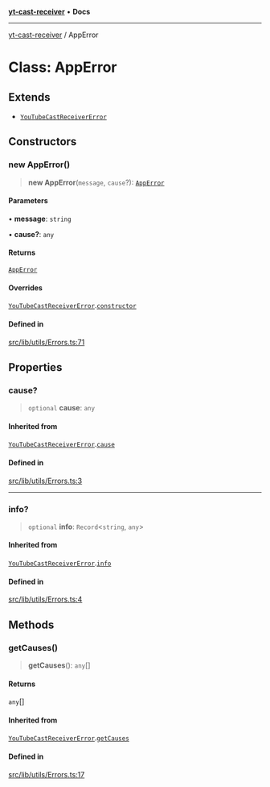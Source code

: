 [**yt-cast-receiver**](../README.md) • **Docs**

***

[yt-cast-receiver](../README.md) / AppError

# Class: AppError

## Extends

- [`YouTubeCastReceiverError`](YouTubeCastReceiverError.md)

## Constructors

### new AppError()

> **new AppError**(`message`, `cause`?): [`AppError`](AppError.md)

#### Parameters

• **message**: `string`

• **cause?**: `any`

#### Returns

[`AppError`](AppError.md)

#### Overrides

[`YouTubeCastReceiverError`](YouTubeCastReceiverError.md).[`constructor`](YouTubeCastReceiverError.md#constructors)

#### Defined in

[src/lib/utils/Errors.ts:71](https://github.com/patrickkfkan/yt-cast-receiver/blob/e384300201bf276a725286875fe0fb4b45f5c05f/src/lib/utils/Errors.ts#L71)

## Properties

### cause?

> `optional` **cause**: `any`

#### Inherited from

[`YouTubeCastReceiverError`](YouTubeCastReceiverError.md).[`cause`](YouTubeCastReceiverError.md#cause)

#### Defined in

[src/lib/utils/Errors.ts:3](https://github.com/patrickkfkan/yt-cast-receiver/blob/e384300201bf276a725286875fe0fb4b45f5c05f/src/lib/utils/Errors.ts#L3)

***

### info?

> `optional` **info**: `Record`\<`string`, `any`\>

#### Inherited from

[`YouTubeCastReceiverError`](YouTubeCastReceiverError.md).[`info`](YouTubeCastReceiverError.md#info)

#### Defined in

[src/lib/utils/Errors.ts:4](https://github.com/patrickkfkan/yt-cast-receiver/blob/e384300201bf276a725286875fe0fb4b45f5c05f/src/lib/utils/Errors.ts#L4)

## Methods

### getCauses()

> **getCauses**(): `any`[]

#### Returns

`any`[]

#### Inherited from

[`YouTubeCastReceiverError`](YouTubeCastReceiverError.md).[`getCauses`](YouTubeCastReceiverError.md#getcauses)

#### Defined in

[src/lib/utils/Errors.ts:17](https://github.com/patrickkfkan/yt-cast-receiver/blob/e384300201bf276a725286875fe0fb4b45f5c05f/src/lib/utils/Errors.ts#L17)
